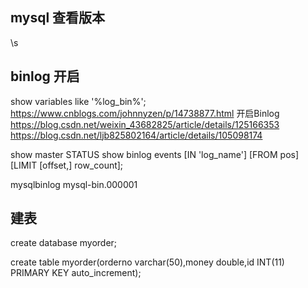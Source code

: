 ## mysql 查看版本
\s
## binlog 开启
show variables like '%log_bin%';
https://www.cnblogs.com/johnnyzen/p/14738877.html
开启Binlog
https://blog.csdn.net/weixin_43682825/article/details/125166353
https://blog.csdn.net/ljb825802164/article/details/105098174

show master STATUS
show binlog events [IN 'log_name'] [FROM pos] [LIMIT [offset,] row_count];

mysqlbinlog mysql-bin.000001 

## 建表
create database myorder; 

create table myorder(orderno varchar(50),money double,id INT(11) PRIMARY KEY   auto_increment);


